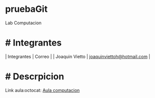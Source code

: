 # pruebaGit
Lab Computacion

# # Integrantes

| Integrantes | Correo |
| Joaquin Vietto | joaquinviettoh@hotmail.com |

# # Descrpicion

Link aula:octocat: [Aula computacion](https://campusvirtual.ucc.edu.ar/course/view.php?id=4429)